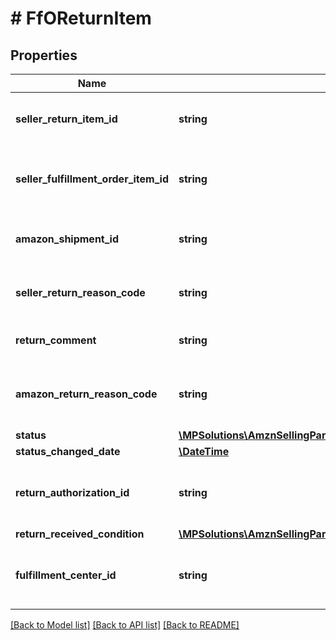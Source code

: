 # # FfOReturnItem

## Properties

Name | Type | Description | Notes
------------ | ------------- | ------------- | -------------
**seller_return_item_id** | **string** | An identifier assigned by the seller to the return item. |
**seller_fulfillment_order_item_id** | **string** | The identifier assigned to the item by the seller when the fulfillment order was created. |
**amazon_shipment_id** | **string** | The identifier for the shipment that is associated with the return item. |
**seller_return_reason_code** | **string** | The return reason code assigned to the return item by the seller. |
**return_comment** | **string** | An optional comment about the return item. | [optional]
**amazon_return_reason_code** | **string** | The return reason code that the Amazon fulfillment center assigned to the return item. | [optional]
**status** | [**\MPSolutions\AmznSellingPartnerApi\Models\FulfillmentOutbound\FfOFulfillmentReturnItemStatus**](FfOFulfillmentReturnItemStatus.md) |  |
**status_changed_date** | [**\DateTime**](\DateTime.md) |  |
**return_authorization_id** | **string** | Identifies the return authorization used to return this item. See ReturnAuthorization. | [optional]
**return_received_condition** | [**\MPSolutions\AmznSellingPartnerApi\Models\FulfillmentOutbound\FfOReturnItemDisposition**](FfOReturnItemDisposition.md) |  | [optional]
**fulfillment_center_id** | **string** | The identifier for the Amazon fulfillment center that processed the return item. | [optional]

[[Back to Model list]](../../README.md#models) [[Back to API list]](../../README.md#endpoints) [[Back to README]](../../README.md)
